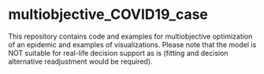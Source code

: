 # multiobjective_COVID19_case
This repository contains code and examples for multiobjective optimization of an epidemic and examples of visualizations. Please note that the model is NOT suitable for real-life decision support as is (fitting and decision alternative readjustment would be required).
